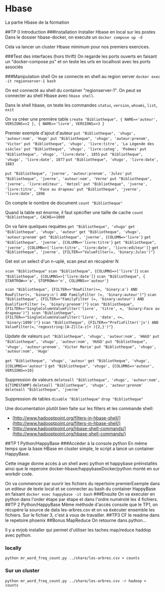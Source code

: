 # Hbase
La partie Hbase de la formation

##TP 0 Introduction
###Installation
Installer Hbase en local sur les postes
Dans le dossier hbase-docker, on execute un `docker compose up -d`

Cela va lancer un cluster Hbase minimum pour nos premiers exercices.

###Test des interfaces (hors thrift)
On regarde les ports ouverts en faisant un "docker-compose ps" et on teste les urls en localhost avec les ports associés

###Manipulation shell
On se connecte en shell au region server `docker exec -it regionserver-1 bash`

On est connecté au shell du container "regionserver-1". On peut se connecter au shell Hbase avec `hbase shell`.

Dans le shell hbase, on teste les commandes `status`, `version`, `whoami`, `list`, `exit`

On va créer une première table
`create "Bibliotheque",
{ NAME=>'auteur', VERSIONS=>2 }, { NAME=>'livre', VERSIONS=>3 }`

Premier exemple d'ajout d'auteur
`put "Bibliotheque", 'vhugo', 'auteur:nom', 'Hugo'`
`put "Bibliotheque", 'vhugo', 'auteur:prenom', 'Victor'`
`put "Bibliotheque", 'vhugo', 'livre:titre', 'La Légende des siècles'`
`put "Bibliotheque", 'vhugo', 'livre:categ', 'Poèmes'`
`put "Bibliotheque", 'vhugo', 'livre:date', 1855`
`put "Bibliotheque", 'vhugo', 'livre:date', 1877`
`put "Bibliotheque", 'vhugo', 'livre:date', 1883`

`put "Bibliotheque", 'jverne', 'auteur:prenom', 'Jules'`
`put "Bibliotheque", 'jverne', 'auteur:nom', 'Verne'`
`put "Bibliotheque", 'jverne', 'livre:editeur', 'Hetzel'`
`put "Bibliotheque", 'jverne', 'livre:titre', 'Face au drapeau'`
`put "Bibliotheque", 'jverne', 'livre:date', 1896`

On compte le nombre de document
`count "Bibliotheque"`

Quand la table est énorme, il faut spécifier une taille de cache
`count "Bibliotheque", CACHE=>1000`

On va faire quelques requètes
`get "Bibliotheque", 'vhugo'`
`get "Bibliotheque", 'vhugo', 'auteur'`
`get "Bibliotheque", 'vhugo', 'auteur:prenom'`
`get "Bibliotheque", 'jverne', {COLUMN=>'livre'}`
`get "Bibliotheque", 'jverne', {COLUMN=>'livre:titre'}`
`get "Bibliotheque", 'jverne',
        {COLUMN=>['livre:titre', 'livre:date', 'livre:editeur']}`
`get "Bibliotheque", 'jverne', {FILTER=>"ValueFilter(=, 'binary:Jules')"}`

Get est un select d'un n-uplé, scan peut en récupérer N

`scan "Bibliotheque"`
`scan "Bibliotheque", {COLUMNS=>['livre']}`
`scan "Bibliotheque", {COLUMNS=>['livre:date']}`
`scan "Bibliotheque", { STARTROW=>'a', STOPROW=>'n', COLUMNS=>'auteur'}`


`scan "Bibliotheque",
    {FILTER=>"RowFilter(>=, 'binary:a') AND RowFilter(<, 'binary:n') AND
              FamilyFilter (=, 'binary:auteur')"}`
`scan "Bibliotheque",
    {FILTER=>"FamilyFilter (=, 'binary:auteur') AND
              QualifierFilter (=, 'binary:prenom')"}`
`scan "Bibliotheque",
    {FILTER=>"SingleColumnValueFilter('livre', 'titre', =, 'binary:Face au drapeau')"}
scan "Bibliotheque",
    {FILTER=>"SingleColumnValueFilter('livre', 'date', <=, 'binary:1890')"}`
`scan "Bibliotheque",
    {FILTER=>"PrefixFilter('jv') AND ValueFilter(=,'regexstring:[A-Z]([a-z]+ ){2,}')"}`

Update de valeurs
`put "Bibliotheque", 'vhugo', 'auteur:nom', 'HAGO'`
`put "Bibliotheque", 'vhugo', 'auteur:nom', 'HUGO'`
`put "Bibliotheque", 'vhugo', 'auteur:prenom', 'Victor Marie'`
`put "Bibliotheque", 'vhugo', 'auteur:nom', 'Hugo'`

`get "Bibliotheque", 'vhugo', 'auteur'`
`get "Bibliotheque", 'vhugo', {COLUMNS=>'auteur'}`
`get "Bibliotheque", 'vhugo', {COLUMNS=>'auteur', VERSIONS=>10}`

Suppression de valeurs
`deleteall "Bibliotheque", 'vhugo', 'auteur:nom', ${TIMESTAMP}`
`deleteall "Bibliotheque", 'vhugo', 'auteur:prenom'`
`deleteall "Bibliotheque", 'jverne'`

Suppression de tables
`disable "Bibliotheque"`
`drop "Bibliotheque"`

Une documentation plutôt bien faite sur les filters et les commande shell: 

* [http://www.hadooptpoint.org/filters-in-hbase-shell/](http://www.hadooptpoint.org/filters-in-hbase-shell/)
* [http://www.hadooptpoint.org/hbase-shell-commands/](http://www.hadooptpoint.org/hbase-shell-commands/)

##TP 1 Python/HappyBase
###Accèder à la console python
En même temps que la base HBase en cluster simple, le script a lancé un container HappyBase.

Cette image donne accès à un shell avec python et happybase préinstallés ainsi que le reperoire docker-hbase/happybaseDocker/python monté en sur workdir code.

On va commencer par ouvrir les fichiers du repertoire premierExemple dans un editeur de texte local et se connecter au bash du container HappyBase en faisant `docker exec happybase -it bash`
###Ensuite
On va executer en python dans l'order étape par étape et dans l'ordre numéroté les 4 fichiers.
##TP 2 Python/HappyBase
Même méthode d'accès console que le TP1, on récupère la source de data les-arbres.csv et on va éxécuter ensemble les fichiers. Sur le fichier 3, c'est à vous de travailler.
##TP3
CF le readme dans le repetoire phoenix
##Bonus MapReduce
On retourne dans python...

Il y a mrjob installer qui permet d'utiliser les taches map/reduce haddop avec python.

### locally
`python mr_word_freq_count.py ../share/les-arbres.csv > counts`
### Sur un cluster 
`python mr_word_freq_count.py ../share/les-arbres.csv -r hadoop > counts`
